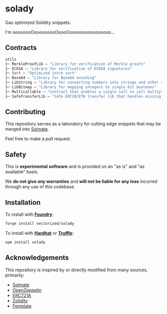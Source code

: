 # solady

Gas optimized Solidity snippets.

I'm sooooooOooooooooOoooOoooooooooooooooo...

## Contracts

```ml
utils
├─ MerkleProofLib — "Library for verification of Merkle proofs"
├─ ECDSA — "Library for verification of ECDSA signatures"
├─ Sort — "Optimized intro sort"
├─ Base64 — "Library for Base64 encoding"
├─ LibString — "Library for converting numbers into strings and other string operations"
├─ LibBitmap — "Library for mapping integers to single bit booleans"
├─ Multicallable — "Contract that enables a single call to call multiple methods on itself"
├─ SafeTransferLib — "Safe ERC20/ETH transfer lib that handles missing return values"
```

## Contributing

This repository serves as a laboratory for cutting edge snippets that may be merged into [Solmate](https://github.com/rari-capital/solmate).

Feel free to make a pull request.

## Safety

This is **experimental software** and is provided on an "as is" and "as available" basis.

We **do not give any warranties** and **will not be liable for any loss** incurred through any use of this codebase.

## Installation

To install with [**Foundry**](https://github.com/gakonst/foundry):

```sh
forge install vectorized/solady
```

To install with [**Hardhat**](https://github.com/nomiclabs/hardhat) or [**Truffle**](https://github.com/trufflesuite/truffle):

```sh
npm install solady
```

## Acknowledgements

This repository is inspired by or directly modified from many sources, primarily:

- [Solmate](https://github.com/rari-capital/solmate)
- [OpenZeppelin](https://github.com/OpenZeppelin/openzeppelin-contracts)
- [ERC721A](https://github.com/chiru-labs/ERC721A)
- [Zolidity](https://github.com/z0r0z/zolidity)
- [Femplate](https://github.com/abigger87/femplate)
